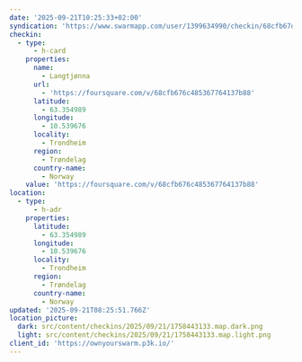 ```yaml
---
date: '2025-09-21T10:25:33+02:00'
syndication: 'https://www.swarmapp.com/user/1399634990/checkin/68cfb67d52f8dc140d097dab'
checkin:
  - type:
      - h-card
    properties:
      name:
        - Langtjønna
      url:
        - 'https://foursquare.com/v/68cfb676c485367764137b88'
      latitude:
        - 63.354989
      longitude:
        - 10.539676
      locality:
        - Trondheim
      region:
        - Trøndelag
      country-name:
        - Norway
    value: 'https://foursquare.com/v/68cfb676c485367764137b88'
location:
  - type:
      - h-adr
    properties:
      latitude:
        - 63.354989
      longitude:
        - 10.539676
      locality:
        - Trondheim
      region:
        - Trøndelag
      country-name:
        - Norway
updated: '2025-09-21T08:25:51.766Z'
location_picture:
  dark: src/content/checkins/2025/09/21/1758443133.map.dark.png
  light: src/content/checkins/2025/09/21/1758443133.map.light.png
client_id: 'https://ownyourswarm.p3k.io/'
---
```


